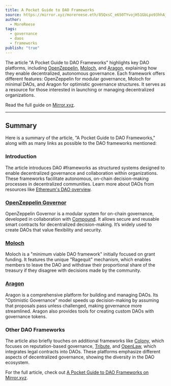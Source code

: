 ```yaml
---
title: A Pocket Guide to DAO Frameworks
source: https://mirror.xyz/morereese.eth/85QxsC_e650TYvojH51GbLpo93hhAjBi1xJspiU25b0
author:
  - MoreReese
tags:
  - governance
  - daos
  - frameworks
publish: "true"
---
```


The article "A Pocket Guide to DAO Frameworks" highlights key DAO platforms, including [OpenZeppelin](https://www.openzeppelin.com/), [Moloch](https://molochdao.com/), and [Aragon](https://aragon.org/), explaining how they enable decentralized, autonomous governance. Each framework offers different features: OpenZeppelin for modular governance, Moloch for minimal DAOs, and Aragon for optimistic governance structures. It serves as a resource for those interested in launching or managing decentralized organizations.

Read the full guide on [Mirror.xyz](https://mirror.xyz/morereese.eth/85QxsC_e650TYvojH51GbLpo93hhAjBi1xJspiU25b0).

---

## Summary 

Here is a summary of the article, "A Pocket Guide to DAO Frameworks," along with as many links as possible to the DAO frameworks mentioned:

### Introduction

The article introduces DAO #frameworks as structured systems designed to enable decentralized governance and collaboration within organizations. These frameworks facilitate autonomous, on-chain decision-making processes in decentralized communities. Learn more about DAOs from resources like [Ethereum's DAO overview](https://ethereum.org/en/dao/).

### [OpenZeppelin Governor](https://www.openzeppelin.com/)

OpenZeppelin Governor is a modular system for on-chain governance, developed in collaboration with [Compound](https://compound.finance/). It allows secure and reusable smart contracts for decentralized decision-making. It’s widely used to create DAOs that value flexibility and security.

### [Moloch](https://molochdao.com/)

Moloch is a "minimum viable DAO framework" initially focused on grant funding. It features the unique "Ragequit" mechanism, which enables members to leave the DAO and withdraw their proportional share of the treasury if they disagree with decisions made by the community.

### [Aragon](https://aragon.org/)

Aragon is a comprehensive platform for building and managing DAOs. Its "Optimistic Governance" model speeds up decision-making by assuming that proposals pass unless challenged, making governance more streamlined. Aragon also provides tools for creating custom DAOs with governance tokens.

### Other DAO Frameworks

The article also briefly touches on additional frameworks like [Colony](https://colony.io/), which focuses on reputation-based governance, [Tribute](https://tribute.co/), and [OpenLaw](https://www.openlaw.io/), which integrates legal contracts into DAOs. These platforms emphasize different aspects of decentralized governance, showing the diversity in the DAO ecosystem.

For the full article, check out [A Pocket Guide to DAO Frameworks on Mirror.xyz](https://mirror.xyz/morereese.eth/85QxsC_e650TYvojH51GbLpo93hhAjBi1xJspiU25b0).